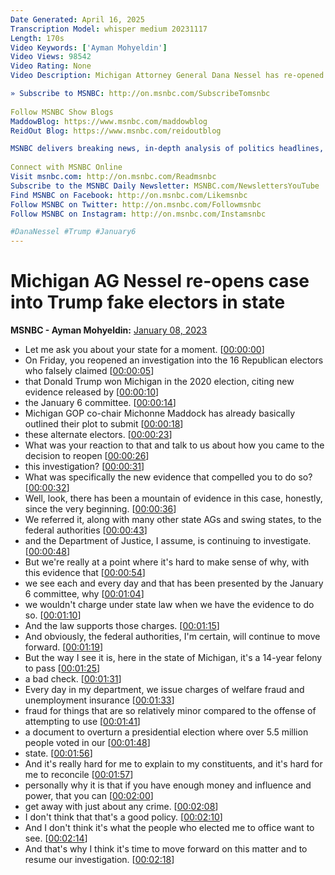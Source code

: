 ```yaml
---
Date Generated: April 16, 2025
Transcription Model: whisper medium 20231117
Length: 170s
Video Keywords: ['Ayman Mohyeldin']
Video Views: 98542
Video Rating: None
Video Description: Michigan Attorney General Dana Nessel has re-opened her investigation into fake electors who claim former President Trump won the state in the 2020 election. She said the evidence presented by the Jan. 6 committee was what compelled her to re-open the case, saying, “why wouldn’t we charge under state law when we have evidence to do so.” 

» Subscribe to MSNBC: http://on.msnbc.com/SubscribeTomsnbc
 
Follow MSNBC Show Blogs 
MaddowBlog: https://www.msnbc.com/maddowblog
ReidOut Blog: https://www.msnbc.com/reidoutblog

MSNBC delivers breaking news, in-depth analysis of politics headlines, as well as commentary and informed perspectives. Find video clips and segments from The Rachel Maddow Show, Morning Joe, The Beat with Ari Melber, Deadline: White House, The ReidOut, All In, Last Word, 11th Hour, and Alex Wagner who brings her breadth of reporting experience to MSNBC primetime. Watch “Alex Wagner Tonight” Tuesday through Friday at 9pm Eastern. 
 
Connect with MSNBC Online 
Visit msnbc.com: http://on.msnbc.com/Readmsnbc
Subscribe to the MSNBC Daily Newsletter: MSNBC.com/NewslettersYouTube
Find MSNBC on Facebook: http://on.msnbc.com/Likemsnbc
Follow MSNBC on Twitter: http://on.msnbc.com/Followmsnbc
Follow MSNBC on Instagram: http://on.msnbc.com/Instamsnbc

#DanaNessel #Trump #January6
---
```


# Michigan AG Nessel re-opens case into Trump fake electors in state
**MSNBC - Ayman Mohyeldin:** [January 08, 2023](https://www.youtube.com/watch?v=3i-XaQvljZM)
*  Let me ask you about your state for a moment. [[00:00:00](https://www.youtube.com/watch?v=3i-XaQvljZM&t=0.0s)]
*  On Friday, you reopened an investigation into the 16 Republican electors who falsely claimed [[00:00:05](https://www.youtube.com/watch?v=3i-XaQvljZM&t=5.1000000000000005s)]
*  that Donald Trump won Michigan in the 2020 election, citing new evidence released by [[00:00:10](https://www.youtube.com/watch?v=3i-XaQvljZM&t=10.06s)]
*  the January 6 committee. [[00:00:14](https://www.youtube.com/watch?v=3i-XaQvljZM&t=14.92s)]
*  Michigan GOP co-chair Michonne Maddock has already basically outlined their plot to submit [[00:00:18](https://www.youtube.com/watch?v=3i-XaQvljZM&t=18.02s)]
*  these alternate electors. [[00:00:23](https://www.youtube.com/watch?v=3i-XaQvljZM&t=23.32s)]
*  What was your reaction to that and talk to us about how you came to the decision to reopen [[00:00:26](https://www.youtube.com/watch?v=3i-XaQvljZM&t=26.3s)]
*  this investigation? [[00:00:31](https://www.youtube.com/watch?v=3i-XaQvljZM&t=31.46s)]
*  What was specifically the new evidence that compelled you to do so? [[00:00:32](https://www.youtube.com/watch?v=3i-XaQvljZM&t=32.46s)]
*  Well, look, there has been a mountain of evidence in this case, honestly, since the very beginning. [[00:00:36](https://www.youtube.com/watch?v=3i-XaQvljZM&t=36.3s)]
*  We referred it, along with many other state AGs and swing states, to the federal authorities [[00:00:43](https://www.youtube.com/watch?v=3i-XaQvljZM&t=43.24s)]
*  and the Department of Justice, I assume, is continuing to investigate. [[00:00:48](https://www.youtube.com/watch?v=3i-XaQvljZM&t=48.900000000000006s)]
*  But we're really at a point where it's hard to make sense of why, with this evidence that [[00:00:54](https://www.youtube.com/watch?v=3i-XaQvljZM&t=54.699999999999996s)]
*  we see each and every day and that has been presented by the January 6 committee, why [[00:01:04](https://www.youtube.com/watch?v=3i-XaQvljZM&t=64.3s)]
*  we wouldn't charge under state law when we have the evidence to do so. [[00:01:10](https://www.youtube.com/watch?v=3i-XaQvljZM&t=70.22s)]
*  And the law supports those charges. [[00:01:15](https://www.youtube.com/watch?v=3i-XaQvljZM&t=75.94s)]
*  And obviously, the federal authorities, I'm certain, will continue to move forward. [[00:01:19](https://www.youtube.com/watch?v=3i-XaQvljZM&t=79.38s)]
*  But the way I see it is, here in the state of Michigan, it's a 14-year felony to pass [[00:01:25](https://www.youtube.com/watch?v=3i-XaQvljZM&t=85.46s)]
*  a bad check. [[00:01:31](https://www.youtube.com/watch?v=3i-XaQvljZM&t=91.19999999999999s)]
*  Every day in my department, we issue charges of welfare fraud and unemployment insurance [[00:01:33](https://www.youtube.com/watch?v=3i-XaQvljZM&t=93.3s)]
*  fraud for things that are so relatively minor compared to the offense of attempting to use [[00:01:41](https://www.youtube.com/watch?v=3i-XaQvljZM&t=101.69999999999999s)]
*  a document to overturn a presidential election where over 5.5 million people voted in our [[00:01:48](https://www.youtube.com/watch?v=3i-XaQvljZM&t=108.04s)]
*  state. [[00:01:56](https://www.youtube.com/watch?v=3i-XaQvljZM&t=116.24000000000001s)]
*  And it's really hard for me to explain to my constituents, and it's hard for me to reconcile [[00:01:57](https://www.youtube.com/watch?v=3i-XaQvljZM&t=117.24000000000001s)]
*  personally why it is that if you have enough money and influence and power, that you can [[00:02:00](https://www.youtube.com/watch?v=3i-XaQvljZM&t=120.92s)]
*  get away with just about any crime. [[00:02:08](https://www.youtube.com/watch?v=3i-XaQvljZM&t=128.04000000000002s)]
*  I don't think that that's a good policy. [[00:02:10](https://www.youtube.com/watch?v=3i-XaQvljZM&t=130.8s)]
*  And I don't think it's what the people who elected me to office want to see. [[00:02:14](https://www.youtube.com/watch?v=3i-XaQvljZM&t=134.32s)]
*  And that's why I think it's time to move forward on this matter and to resume our investigation. [[00:02:18](https://www.youtube.com/watch?v=3i-XaQvljZM&t=138.64000000000001s)]
